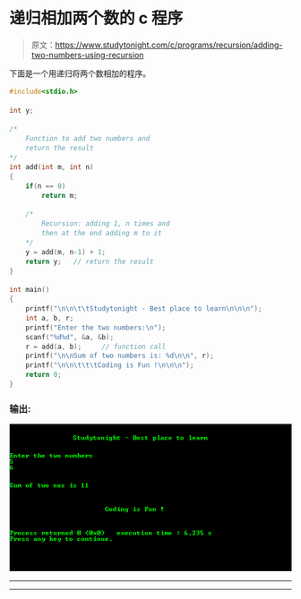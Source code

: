 # 递归相加两个数的 c 程序

> 原文：<https://www.studytonight.com/c/programs/recursion/adding-two-numbers-using-recursion>

下面是一个用递归将两个数相加的程序。

```cpp
#include<stdio.h>

int y;

/*
    Function to add two numbers and
    return the result
*/
int add(int m, int n)
{
    if(n == 0)
        return m;

    /*
        Recursion: adding 1, n times and 
        then at the end adding m to it
    */
    y = add(m, n-1) + 1;
    return y;   // return the result
}

int main()
{
    printf("\n\n\t\tStudytonight - Best place to learn\n\n\n");
    int a, b, r;
    printf("Enter the two numbers:\n");
    scanf("%d%d", &a, &b);
    r = add(a, b);     // function call
    printf("\n\nSum of two numbers is: %d\n\n", r);
    printf("\n\n\t\t\tCoding is Fun !\n\n\n");
    return 0;
}
```

### 输出:

![Program to Add two numbers using recursion](img/73fc526d72c952c3ba46c767253da486.png)

* * *

* * *